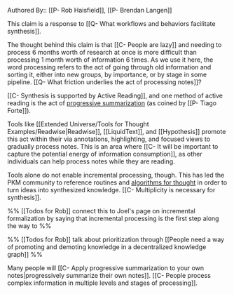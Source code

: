 Authored By:: [[P- Rob Haisfield]], [[P- Brendan Langen]]

This claim is a response to [[Q- What workflows and behaviors facilitate synthesis]].

The thought behind this claim is that [[C- People are lazy]] and needing to process 6 months worth of research at once is more difficult than processing 1 month worth of information 6 times. As we use it here, the word processing refers to the act of going through old information and sorting it, either into new groups, by importance, or by stage in some pipeline. [[Q- What friction underlies the act of processing notes]]? 

[[C- Synthesis is supported by Active Reading]], and one method of active reading is the act of [progressive summarization](https://fortelabs.co/blog/progressive-summarization-a-practical-technique-for-designing-discoverable-notes/) (as coined by [[P- Tiago Forte]]). 

Tools like [[Extended Universe/Tools for Thought Examples/Readwise|Readwise]], [[LiquidText]], and [[Hypothesis]] promote this act within their via annotations, highlighting, and focused views to gradually process notes. This is an area where [[C- It will be important to capture the potential energy of information consumption]], as other individuals can help process notes while they are reading.

Tools alone do not enable incremental processing, though. This has led the PKM community to reference routines and [algorithms for thought](https://www.cortexfutura.com/getting-started-algorithms-of-thought/) in order to turn ideas into synthesized knowledge. [[C- Multiplicity is necessary for synthesis]].

%% [[Todos for Rob]] connect this to Joel's page on incremental formalization by saying that incremental processing is the first step along the way to  %%

%% [[Todos for Rob]] talk about prioritization through [[People need a way of promoting and demoting knowledge in a decentralized knowledge graph]] %%

Many people will [[C- Apply progressive summarization to your own notes|progressively summarize their own notes]]. [[C- People process complex information in multiple levels and stages of processing]]. 